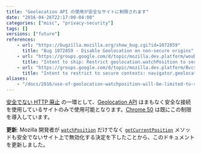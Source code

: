 ```yaml
---
title: "Geolocation API の使用が安全なサイトに制限されます"
date: "2016-04-26T22:17:00-04:00"
categories: ["misc", "privacy-security"]
tags: []
versions: ["future"]
references:
    - url: "https://bugzilla.mozilla.org/show_bug.cgi?id=1072859"
      title: "Bug 1072859 - Disable Geolocation on non-secure origins"
    - url: "https://groups.google.com/d/topic/mozilla.dev.platform/wouDQLBbm9A/discussion"
      title: "Intent to ship: Restrict geolocation.watchPosition to secure contexts"
    - url: "https://groups.google.com/d/topic/mozilla.dev.platform/BvcsTpAqIsQ/discussion"
      title: "Intent to restrict to secure contexts: navigator.geolocation"
aliases:
    - "/docs/2016/use-of-geolocation-watchposition-will-be-limited-to-secure-sites/"
---
```

[安全でない HTTP 廃止](https://www.fxsitecompat.com/ja/docs/2015/insecure-http-will-be-deprecated/) の一環として、[Geolocation API](https://developer.mozilla.org/ja/docs/Web/API/Geolocation) はまもなく安全な接続を使用しているサイトのみで使用可能となります。[Chrome 50](https://developers.google.com/web/updates/2016/04/geolocation-on-secure-contexts-only) は既にこの制限を導入しています。

**更新**: Mozilla 開発者が [`watchPosition`](https://developer.mozilla.org/ja/docs/Web/API/Geolocation/watchPosition) だけでなく [`getCurrentPosition`](https://developer.mozilla.org/ja/docs/Web/API/Geolocation/getCurrentPosition) メソッドも安全でないサイト上で無効化する決定を下したことから、このドキュメントを更新しました。
